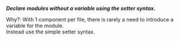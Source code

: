 _**Declare modules without a variable using the setter syntax.**_

Why?: With 1 component per file, there is rarely a need to introduce a variable for the module.  
Instead use the simple setter syntax.